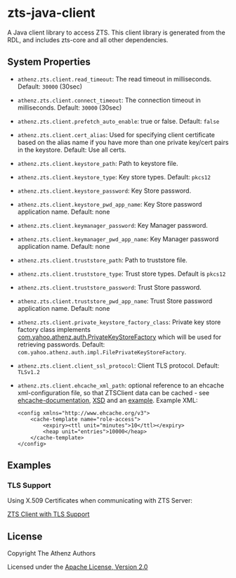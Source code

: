 zts-java-client
===============

A Java client library to access ZTS. This client library is generated
from the RDL, and includes zts-core and all other dependencies.

## System Properties

- `athenz.zts.client.read_timeout`: The read timeout in milliseconds. Default: `30000` (30sec)
- `athenz.zts.client.connect_timeout`:  The connection timeout in milliseconds. Default: `30000` (30sec)
- `athenz.zts.client.prefetch_auto_enable`:  true or false. Default: `false`

- `athenz.zts.client.cert_alias`: Used for specifying client certificate based on the alias name if you have more than one private key/cert pairs in the keystore. Default: Use all certs.
- `athenz.zts.client.keystore_path`: Path to keystore file. 
- `athenz.zts.client.keystore_type`: Key store types.  Default: `pkcs12`
- `athenz.zts.client.keystore_password`: Key Store password.
- `athenz.zts.client.keystore_pwd_app_name`: Key Store password application name. Default: none
- `athenz.zts.client.keymanager_password`: Key Manager password.
- `athenz.zts.client.keymanager_pwd_app_name`: Key Manager password application name. Default: none

- `athenz.zts.client.truststore_path`: Path to truststore file. 
- `athenz.zts.client.truststore_type`: Trust store types.  Default is `pkcs12`
- `athenz.zts.client.truststore_password`: Trust Store password.
- `athenz.zts.client.truststore_pwd_app_name`: Trust Store password application name. Default: none
- `athenz.zts.client.private_keystore_factory_class`: Private key store factory class implements [com.yahoo.athenz.auth.PrivateKeyStoreFactory](https://github.com/AthenZ/athenz/blob/master/libs/java/auth_core/src/main/java/com/yahoo/athenz/auth/PrivateKeyStoreFactory.java) 
which will be used for retrieving passwords. Default: `com.yahoo.athenz.auth.impl.FilePrivateKeyStoreFactory`.

- `athenz.zts.client.client_ssl_protocol`: Client TLS protocol. Default: `TLSv1.2`

- `athenz.zts.client.ehcache_xml_path`: optional reference to an ehcache xml-configuration file, so that ZTSClient data can be cached -
     see [ehcache-documentation](https://www.ehcache.org/documentation/3.8/xml.html), [XSD](http://www.ehcache.org/ehcache.xml) and an [example](https://www.ehcache.org/documentation/3.0/examples.html#xml-with-107-extension).
  Example XML:
    ```
    <config xmlns="http://www.ehcache.org/v3">
        <cache-template name="role-access">
            <expiry><ttl unit="minutes">10</ttl></expiry>
            <heap unit="entries">10000</heap>
        </cache-template>
    </config>
    ```

## Examples

### TLS Support

Using X.509 Certificates when communicating with ZTS Server:

[ZTS Client with TLS Support](https://github.com/AthenZ/athenz/tree/master/clients/java/zts/examples/tls-support)

## License

Copyright The Athenz Authors

Licensed under the [Apache License, Version 2.0](http://www.apache.org/licenses/LICENSE-2.0)

